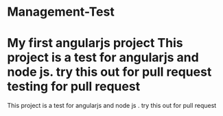 # Management-Test
My first angularjs project
This project is a test for angularjs and node js.
try this out for pull request
testing for pull request
=======
This project is a test for angularjs and node js .
try this out for pull request


